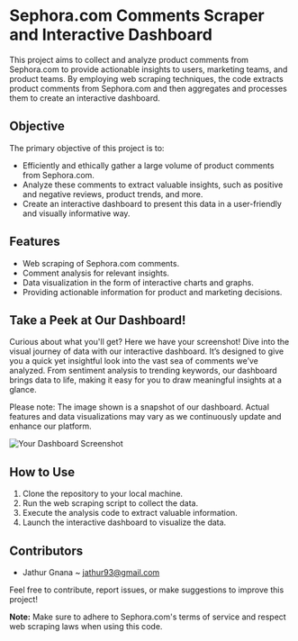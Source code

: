# Sephora.com Comments Scraper and Interactive Dashboard

This project aims to collect and analyze product comments from Sephora.com to provide actionable insights to users, marketing teams, and product teams. By employing web scraping techniques, the code extracts product comments from Sephora.com and then aggregates and processes them to create an interactive dashboard.

## Objective

The primary objective of this project is to:

- Efficiently and ethically gather a large volume of product comments from Sephora.com.
- Analyze these comments to extract valuable insights, such as positive and negative reviews, product trends, and more.
- Create an interactive dashboard to present this data in a user-friendly and visually informative way.

## Features

- Web scraping of Sephora.com comments.
- Comment analysis for relevant insights.
- Data visualization in the form of interactive charts and graphs.
- Providing actionable information for product and marketing decisions.

## Take a Peek at Our Dashboard!

Curious about what you'll get? Here we have your screenshot! Dive into the visual journey of data with our interactive dashboard. It’s designed to give you a quick yet insightful look into the vast sea of comments we’ve analyzed. From sentiment analysis to trending keywords, our dashboard brings data to life, making it easy for you to draw meaningful insights at a glance.

Please note: The image shown is a snapshot of our dashboard. Actual features and data visualizations may vary as we continuously update and enhance our platform.

![Your Dashboard Screenshot](https://github.com/JathurshanG/SephoraReviews/blob/process/outputFiles/ScreenShot/Dashboard%20ScreenShot.png?raw=true)


## How to Use

1. Clone the repository to your local machine.
2. Run the web scraping script to collect the data.
3. Execute the analysis code to extract valuable information.
4. Launch the interactive dashboard to visualize the data.

## Contributors

- Jathur Gnana ~ <jathur93@gmail.com>

Feel free to contribute, report issues, or make suggestions to improve this project!


**Note:** Make sure to adhere to Sephora.com's terms of service and respect web scraping laws when using this code.
